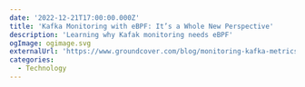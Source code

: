 ```yaml
---
date: '2022-12-21T17:00:00.000Z'
title: 'Kafka Monitoring with eBPF: It’s a Whole New Perspective'
description: 'Learning why Kafak monitoring needs eBPF'
ogImage: ogimage.svg
externalUrl: 'https://www.groundcover.com/blog/monitoring-kafka-metrics'
categories:
  - Technology
---
```

